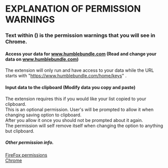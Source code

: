 # EXPLANATION OF PERMISSION WARNINGS
### Text within () is the permission warnings that you will see in Chrome.  
  
#### Access your data for www.humblebundle.com    (Read and change your data on www.humblebundle.com)  
The extension will only run and have access to your data while the URL starts with  "https://www.humblebundle.com/home/keys" .  
  
#### Input data to the clipboard    (Modify data you copy and paste)  
The extension requires this if you would like your list copied to your clipboard.  
This is an optional permission.  User's will be prompted to allow it when changing saving option to clipboard.  
After you allow it once you should not be prompted about it again.    
The permission will self remove itself when changing the option to anything but clipboard.   
	
##### Other permission info.  
[FireFox permissions](https://support.mozilla.org/en-US/kb/permission-request-messages-firefox-extensions)   
[Chrome](https://support.google.com/chrome_webstore/answer/186213?hl=en)  